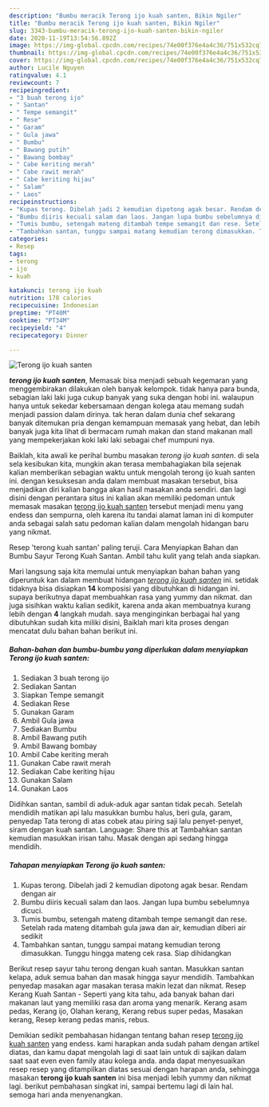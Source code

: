 ```yaml
---
description: "Bumbu meracik Terong ijo kuah santen, Bikin Ngiler"
title: "Bumbu meracik Terong ijo kuah santen, Bikin Ngiler"
slug: 3343-bumbu-meracik-terong-ijo-kuah-santen-bikin-ngiler
date: 2020-11-19T13:54:56.892Z
image: https://img-global.cpcdn.com/recipes/74e00f376e4a4c36/751x532cq70/terong-ijo-kuah-santen-foto-resep-utama.jpg
thumbnail: https://img-global.cpcdn.com/recipes/74e00f376e4a4c36/751x532cq70/terong-ijo-kuah-santen-foto-resep-utama.jpg
cover: https://img-global.cpcdn.com/recipes/74e00f376e4a4c36/751x532cq70/terong-ijo-kuah-santen-foto-resep-utama.jpg
author: Lucile Nguyen
ratingvalue: 4.1
reviewcount: 7
recipeingredient:
- "3 buah terong ijo"
- " Santan"
- " Tempe semangit"
- " Rese"
- " Garam"
- " Gula jawa"
- " Bumbu"
- " Bawang putih"
- " Bawang bombay"
- " Cabe keriting merah"
- " Cabe rawit merah"
- " Cabe keriting hijau"
- " Salam"
- " Laos"
recipeinstructions:
- "Kupas terong. Dibelah jadi 2 kemudian dipotong agak besar. Rendam dengan air"
- "Bumbu diiris kecuali salam dan laos. Jangan lupa bumbu sebelumnya dicuci."
- "Tumis bumbu, setengah mateng ditambah tempe semangit dan rese. Setelah rada mateng ditambah gula jawa dan air, kemudian diberi air sedikit"
- "Tambahkan santan, tunggu sampai matang kemudian terong dimasukkan. Tunggu hingga mateng cek rasa. Siap dihidangkan"
categories:
- Resep
tags:
- terong
- ijo
- kuah

katakunci: terong ijo kuah 
nutrition: 178 calories
recipecuisine: Indonesian
preptime: "PT40M"
cooktime: "PT34M"
recipeyield: "4"
recipecategory: Dinner

---
```



![Terong ijo kuah santen](https://img-global.cpcdn.com/recipes/74e00f376e4a4c36/751x532cq70/terong-ijo-kuah-santen-foto-resep-utama.jpg)

<b><i>terong ijo kuah santen</i></b>, Memasak bisa menjadi sebuah kegemaran yang menggembirakan dilakukan oleh banyak kelompok. tidak hanya para bunda, sebagian laki laki juga cukup banyak yang suka dengan hobi ini. walaupun hanya untuk sekedar kebersamaan dengan kolega atau memang sudah menjadi passion dalam dirinya. tak heran dalam dunia chef sekarang banyak ditemukan pria dengan kemampuan memasak yang hebat, dan lebih banyak juga kita lihat di bermacam rumah makan dan stand makanan mall yang mempekerjakan koki laki laki sebagai chef mumpuni nya.

Baiklah, kita awali ke perihal bumbu masakan <i>terong ijo kuah santen</i>. di sela sela kesibukan kita, mungkin akan terasa membahagiakan bila sejenak kalian memberikan sebagian waktu untuk mengolah terong ijo kuah santen ini. dengan kesuksesan anda dalam membuat masakan tersebut, bisa menjadikan diri kalian bangga akan hasil masakan anda sendiri. dan lagi disini dengan perantara situs ini kalian akan memiliki pedoman untuk memasak masakan <u>terong ijo kuah santen</u> tersebut menjadi menu yang endess dan sempurna, oleh karena itu tandai alamat laman ini di komputer anda sebagai salah satu pedoman kalian dalam mengolah hidangan baru yang nikmat.

Resep &#39;terong kuah santan&#39; paling teruji. Cara Menyiapkan Bahan dan Bumbu Sayur Terong Kuah Santan. Ambil tahu kulit yang telah anda siapkan.


Mari langsung saja kita memulai untuk menyiapkan bahan bahan yang diperuntuk kan dalam membuat hidangan <u><i>terong ijo kuah santen</i></u> ini. setidak tidaknya bisa disiapkan <b>14</b> komposisi yang dibutuhkan di hidangan ini. supaya berikutnya dapat membuahkan rasa yang yummy dan nikmat. dan juga sisihkan waktu kalian sedikit, karena anda akan membuatnya kurang lebih dengan <b>4</b> langkah mudah. saya menginginkan berbagai hal yang dibutuhkan sudah kita miliki disini, Baiklah mari kita proses dengan mencatat dulu bahan bahan berikut ini.

<!--inarticleads1-->

##### Bahan-bahan dan bumbu-bumbu yang diperlukan dalam menyiapkan Terong ijo kuah santen:

1. Sediakan 3 buah terong ijo
1. Sediakan  Santan
1. Siapkan  Tempe semangit
1. Sediakan  Rese
1. Gunakan  Garam
1. Ambil  Gula jawa
1. Sediakan  Bumbu
1. Ambil  Bawang putih
1. Ambil  Bawang bombay
1. Ambil  Cabe keriting merah
1. Gunakan  Cabe rawit merah
1. Sediakan  Cabe keriting hijau
1. Gunakan  Salam
1. Gunakan  Laos


Didihkan santan, sambil di aduk-aduk agar santan tidak pecah. Setelah mendidih matikan api lalu masukkan bumbu halus, beri gula, garam, penyedap Tata terong di atas cobek atau piring saji lalu penyet-penyet, siram dengan kuah santan. Language: Share this at Tambahkan santan kemudian masukkan irisan tahu. Masak dengan api sedang hingga mendidih. 

<!--inarticleads2-->

##### Tahapan menyiapkan Terong ijo kuah santen:

1. Kupas terong. Dibelah jadi 2 kemudian dipotong agak besar. Rendam dengan air
1. Bumbu diiris kecuali salam dan laos. Jangan lupa bumbu sebelumnya dicuci.
1. Tumis bumbu, setengah mateng ditambah tempe semangit dan rese. Setelah rada mateng ditambah gula jawa dan air, kemudian diberi air sedikit
1. Tambahkan santan, tunggu sampai matang kemudian terong dimasukkan. Tunggu hingga mateng cek rasa. Siap dihidangkan


Berikut resep sayur tahu terong dengan kuah santan. Masukkan santan kelapa, aduk semua bahan dan masak hingga sayur mendidih. Tambahkan penyedap masakan agar masakan terasa makin lezat dan nikmat. Resep Kerang Kuah Santan - Seperti yang kita tahu, ada banyak bahan dari makanan laut yang memiliki rasa dan aroma yang menarik. Kerang asam pedas, Kerang ijo, Olahan kerang, Kerang rebus super pedas, Masakan kerang, Resep kerang pedas manis, rebus. 

Demikian sedikit pembahasan hidangan tentang bahan resep <u>terong ijo kuah santen</u> yang endess. kami harapkan anda sudah paham dengan artikel diatas, dan kamu dapat mengolah lagi di saat lain untuk di sajikan dalam saat saat even even family atau kolega anda. anda dapat menyesuaikan resep resep yang ditampilkan diatas sesuai dengan harapan anda, sehingga masakan <b>terong ijo kuah santen</b> ini bisa menjadi lebih yummy dan nikmat lagi. berikut pembahasan singkat ini, sampai bertemu lagi di lain hal. semoga hari anda menyenangkan.
